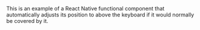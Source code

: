 This is an example of a React Native functional component that automatically adjusts its position to above the keyboard if it would normally be covered by it.
